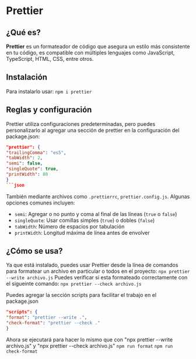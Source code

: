 # Prettier

## ¿Qué es?

**Prettier** es un formateador de código que asegura un estilo más consistente en tu código, es compatible con múltiples lenguajes como JavaScript, TypeScript, HTML, CSS, entre otros.

## Instalación

Para instalarlo usar:
`npm i prettier`

## Reglas y configuración

Prettier utiliza configuraciones predeterminadas, pero puedes personalizarlo al agregar una sección de prettier en la configuración del package.json:
```json 
"prettier": {
"trailingComma": "es5",
"tabWidth": 2,
"semi": false,
"singleQuote": true,
"printWidth": 80
} 
```json
```

También mediante archivos como `.prettierrc`, `prettier.config.js`. Algunas opciones comunes incluyen:

- `semi`: Agregar o no punto y coma al final de las líneas (`true` o `false`)
- `singleQuote`: Usar comillas simples (`true`) o dobles (`false`)
- `tabWidth`: Número de espacios por tabulación
- `printWidth`: Longitud máxima de línea antes de envolver

## ¿Cómo se usa?

Ya que está instalado, puedes usar Prettier desde la línea de comandos para formatear un archivo en particular o todos en el proyecto:
`npx prettier --write archivo.js`
Puedes verificar si esta formateado correctamente con el sigueinte comando:
`npx prettier --check archivo.js`

Puedes agregar la sección scripts para facilitar el trabajo en el package.json
```json
"scripts": {
"format": "prettier --write .",
"check-format": "prettier --check ."
}
```

Ahora se ejecutará para hacer lo mismo que con "npx prettier --write archivo.js" y "npx prettier --check archivo.js"
`npm run format`
`npm run check-format`


